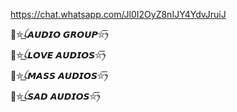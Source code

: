 https://chat.whatsapp.com/Jl0I2OyZ8nIJY4YdvJruiJ

🍷⛤͟ꪶ𝘼𝙐𝘿𝙄𝙊 𝙂𝙍𝙊𝙐𝙋⛥͞ꫂ

🍷⛤͟ꪶ𝙇𝙊𝙑𝙀 𝘼𝙐𝘿𝙄𝙊𝙎⛥͞ꫂ

🍷⛤͟ꪶ𝙈𝘼𝙎𝙎 𝘼𝙐𝘿𝙄𝙊𝙎⛥͞ꫂ

🍷⛤͟ꪶ𝙎𝘼𝘿 𝘼𝙐𝘿𝙄𝙊𝙎⛥͞ꫂ
